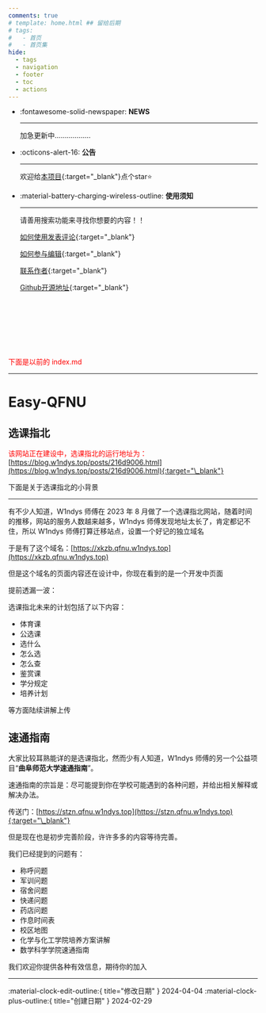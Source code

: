 ```yaml
---
comments: true
# template: home.html ## 留给后期
# tags:
#   - 首页
#   - 首页集
hide:
  - tags
  - navigation
  - footer
  - toc
  - actions
---
```


<div class="grid cards" markdown>

</div>

<div class="grid cards" markdown>

-   :fontawesome-solid-newspaper: __NEWS__

    ---

    加急更新中………………

-   :octicons-alert-16: __公告__

    ---

    欢迎给[本项目](https://github.com/W1ndys/ezqfnu.w1ndys.top/){:target="\_blank"}点个star⭐

-   :material-battery-charging-wireless-outline: __使用须知__

    ---
    
    请善用搜索功能来寻找你想要的内容！！

    [如何使用发表评论](){:target="\_blank"}

    [如何参与编辑](){:target="\_blank"}

    [联系作者](){:target="\_blank"}

    [Github开源地址](https://github.com/W1ndys/ezqfnu.w1ndys.top/tree/gh-pages){:target="\_blank"}


</div>



<br><br><br><br><br><br>

<font color="red">下面是以前的 index.md</font>

---

# Easy-QFNU

## **选课指北**

<span style="color:#FF0000;">该网站正在建设中，选课指北的运行地址为：</span>[https://blog.w1ndys.top/posts/216d9006.html](https://blog.w1ndys.top/posts/216d9006.html){:target="\_blank"}

下面是关于选课指北的小背景

---

有不少人知道，W1ndys 师傅在 2023 年 8 月做了一个选课指北网站，随着时间的推移，网站的服务人数越来越多，W1ndys 师傅发现地址太长了，肯定都记不住，所以 W1ndys 师傅打算迁移站点，设置一个好记的独立域名

于是有了这个域名：[https://xkzb.qfnu.w1ndys.top](https://xkzb.qfnu.w1ndys.top)

但是这个域名的页面内容还在设计中，你现在看到的是一个开发中页面

提前透漏一波：

选课指北未来的计划包括了以下内容：

- 体育课
- 公选课
- 选什么
- 怎么选
- 怎么查
- 鉴赏课
- 学分规定
- 培养计划

等方面陆续讲解上传

## **速通指南**

大家比较耳熟能详的是选课指北，然而少有人知道，W1ndys 师傅的另一个公益项目“**曲阜师范大学速通指南**”。

速通指南的宗旨是：尽可能提到你在学校可能遇到的各种问题，并给出相关解释或解决办法。

传送门：[https://stzn.qfnu.w1ndys.top](https://stzn.qfnu.w1ndys.top){:target="\_blank"}

但是现在也是初步完善阶段，许许多多的内容等待完善。

我们已经提到的问题有：

- 称呼问题
- 军训问题
- 宿舍问题
- 快递问题
- 药店问题
- 作息时间表
- 校区地图
- 化学与化工学院培养方案讲解
- 数学科学学院速通指南

我们欢迎你提供各种有效信息，期待你的加入

---

:material-clock-edit-outline:{ title="修改日期" } 2024-04-04
:material-clock-plus-outline:{ title="创建日期" } 2024-02-29
